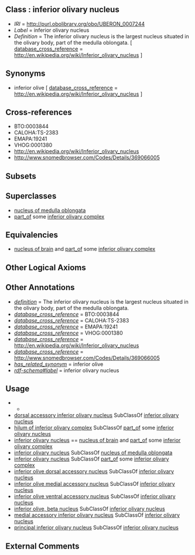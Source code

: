 
## Class : inferior olivary nucleus

 * *IRI* = http://purl.obolibrary.org/obo/UBERON_0007244
 * *Label* = inferior olivary nucleus
 * *Definition* = The inferior olivary nucleus is the largest nucleus situated in the olivary body, part of the medulla oblongata. [ [database_cross_reference](../../ef/oboInOwl#hasDbXref.md) = http://en.wikipedia.org/wiki/Inferior_olivary_nucleus ]

## Synonyms

 * inferior olive [ [database_cross_reference](../../ef/oboInOwl#hasDbXref.md) = http://en.wikipedia.org/wiki/Inferior_olivary_nucleus ]

## Cross-references

 * BTO:0003844
 * CALOHA:TS-2383
 * EMAPA:19241
 * VHOG:0001380
 * http://en.wikipedia.org/wiki/Inferior_olivary_nucleus
 * http://www.snomedbrowser.com/Codes/Details/369066005

## Subsets


## Superclasses

 * [nucleus of medulla oblongata](../../UBERON/35/UBERON_0007635.md)
 * [part_of](../../BFO/50/BFO_0000050.md) some [inferior olivary complex](../../UBERON/27/UBERON_0002127.md)

## Equivalencies

 * [nucleus of brain](../../UBERON/08/UBERON_0002308.md) and [part_of](../../BFO/50/BFO_0000050.md) some [inferior olivary complex](../../UBERON/27/UBERON_0002127.md)

## Other Logical Axioms


## Other Annotations

 * *[definition](../../IAO/15/IAO_0000115.md)* = The inferior olivary nucleus is the largest nucleus situated in the olivary body, part of the medulla oblongata.
 * *[database_cross_reference](../../ef/oboInOwl#hasDbXref.md)* = BTO:0003844
 * *[database_cross_reference](../../ef/oboInOwl#hasDbXref.md)* = CALOHA:TS-2383
 * *[database_cross_reference](../../ef/oboInOwl#hasDbXref.md)* = EMAPA:19241
 * *[database_cross_reference](../../ef/oboInOwl#hasDbXref.md)* = VHOG:0001380
 * *[database_cross_reference](../../ef/oboInOwl#hasDbXref.md)* = http://en.wikipedia.org/wiki/Inferior_olivary_nucleus
 * *[database_cross_reference](../../ef/oboInOwl#hasDbXref.md)* = http://www.snomedbrowser.com/Codes/Details/369066005
 * *[has_related_synonym](../../ym/oboInOwl#hasRelatedSynonym.md)* = inferior olive
 * *[rdf-schema#label](../../el/rdf-schema#label.md)* = inferior olivary nucleus

## Usage

 * -
 * [dorsal accessory inferior olivary nucleus](../../UBERON/49/UBERON_0007249.md) SubClassOf [inferior olivary nucleus](../../UBERON/44/UBERON_0007244.md)
 * [hilum of inferior olivary complex](../../UBERON/33/UBERON_0008333.md) SubClassOf [part_of](../../BFO/50/BFO_0000050.md) some [inferior olivary nucleus](../../UBERON/44/UBERON_0007244.md)
 * [inferior olivary nucleus](../../UBERON/44/UBERON_0007244.md) == [nucleus of brain](../../UBERON/08/UBERON_0002308.md) and [part_of](../../BFO/50/BFO_0000050.md) some [inferior olivary complex](../../UBERON/27/UBERON_0002127.md)
 * [inferior olivary nucleus](../../UBERON/44/UBERON_0007244.md) SubClassOf [nucleus of medulla oblongata](../../UBERON/35/UBERON_0007635.md)
 * [inferior olivary nucleus](../../UBERON/44/UBERON_0007244.md) SubClassOf [part_of](../../BFO/50/BFO_0000050.md) some [inferior olivary complex](../../UBERON/27/UBERON_0002127.md)
 * [inferior olive dorsal accessory nucleus](../../UBERON/08/UBERON_0013608.md) SubClassOf [inferior olivary nucleus](../../UBERON/44/UBERON_0007244.md)
 * [inferior olive medial accessory nucleus](../../UBERON/09/UBERON_0013609.md) SubClassOf [inferior olivary nucleus](../../UBERON/44/UBERON_0007244.md)
 * [inferior olive ventral accessory nucleus](../../UBERON/10/UBERON_0013610.md) SubClassOf [inferior olivary nucleus](../../UBERON/44/UBERON_0007244.md)
 * [inferior olive, beta nucleus](../../UBERON/19/UBERON_0035019.md) SubClassOf [inferior olivary nucleus](../../UBERON/44/UBERON_0007244.md)
 * [medial accessory inferior olivary nucleus](../../UBERON/59/UBERON_0002159.md) SubClassOf [inferior olivary nucleus](../../UBERON/44/UBERON_0007244.md)
 * [principal inferior olivary nucleus](../../UBERON/58/UBERON_0002158.md) SubClassOf [inferior olivary nucleus](../../UBERON/44/UBERON_0007244.md)

## External Comments

